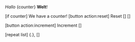 *Hallo* {counter} **Welt**!

[if counter]
	We have a counter!
	[button action:reset] Reset []
[]


[button action:increment] Increment []

[repeat list] {.}, []
